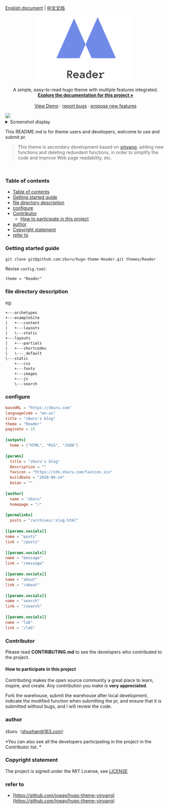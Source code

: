 [English document](./README.md) | [中文文档](./README_zh.md)

<p align="center">
  <a href="https://github.com/zburu/hugo-theme-Reader/">
    <img src="images/logo.png" alt="Logo" width="300">
  </a>
  <p align="center">
  A simple, easy-to-read hugo theme with multiple features integrated.
    <br />
    <a href="https://github.com/zburu/hugo-theme-Reader"><strong>Explore the documentation for this project »</strong></a>
    <br />
    <br />
    <a href="https://hugo-theme-reader.vercel.app/" target="_blank">View Demo</a>
    ·
    <a href="https://github.com/zburu/hugo-theme-Reader/issues">report bugs</a>
    ·
    <a href="https://github.com/zburu/hugo-theme-Reader/issues">propose new features</a>
  </p>

</p>

<img src="https://count.zburu.com/get/?name=hugo-theme-Reader">

<details>
<summary>Screenshot display</summary>
<img src="https://cdn.staticaly.com/gh/zburu/pic-cdn@main/20221110/image.1b5c792ko41s.jpg">
</details>

This README.md is for theme users and developers, welcome to use and submit pr.

> This theme is secondary development based on [yinyang](https://github.com/joway/hugo-theme-yinyang), adding new functions and deleting redundant functions, in order to simplify the code and improve Web page readability, etc.

![]()
 
### Table of contents

- [Table of contents](#table-of-contents)
- [Getting started guide](#getting-started-guide)
- [file directory description](#file-directory-description)
- [configure](#configure)
- [Contributor](#contributor)
  - [How to participate in this project](#how-to-participate-in-this-project)
- [author](#author)
- [Copyright statement](#copyright-statement)
- [refer to](#refer-to)

### Getting started guide

```shell
git clone git@github.com:zburu/hugo-theme-Reader.git themes/Reader
```

Revise `config.toml`:

```
theme = "Reader"
```


### file directory description
eg:

```shell
+---archetypes
+---exampleSite
|   +---content
|   +---layouts
|   \---static
+---layouts
|   +---partials
|   +---shortcodes
|   \---_default
\---static
    +---css
    +---fonts
    +---images
    +---js
    \---search
```

### configure 

```toml
baseURL = "https://zburu.com"
languageCode = "en-us"
title = "zburu's blog"
theme = "Reader"
paginate = 15

[outputs]
  home = ["HTML", "RSS", "JSON"]

[params]
  title = "zburu's blog"
  Description = ""
  favicon = "https://cdn.zburu.com/favicon.ico"
  buildDate = "2020-06-14"
  beian = ""

[author]
  name = "zburu"
  homepage = "/"

[permalinks]
  posts = "/archives/:slug.html"

[[params.socials]]
name = "posts"
link = "/posts"

[[params.socials]]
name = "message"
link = "/message"

[[params.socials]]
name = "about"
link = "/about"

[[params.socials]]
name = "search"
link = "/search"

[[params.socials]]
name = "lab"
link = "/lab"
```


### Contributor

Please read **CONTRIBUTING.md** to see the developers who contributed to the project.

#### How to participate in this project

Contributing makes the open source community a great place to learn, inspire, and create. Any contribution you make is **very appreciated**.

Fork the warehouse, submit the warehouse after local development, indicate the modified function when submitting the pr, and ensure that it is submitted without bugs, and I will review the code.


### author

zburu（shuxhan@163.com）

*You can also see all the developers participating in the project in the Contributor list. *

### Copyright statement

The project is signed under the MIT License, see [LICENSE](https://github.com/zburu/hugo-theme-Reader/blob/main/LICENSE)

### refer to

- [https://github.com/joway/hugo-theme-yinyang](https://github.com/joway/hugo-theme-yinyang)



